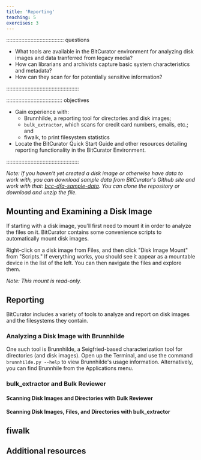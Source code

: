 ```yaml
---
title: 'Reporting'
teaching: 5
exercises: 3
---
```


:::::::::::::::::::::::::::::::::::::: questions 

- What tools are available in the BitCurator environment for analyzing disk images and data tranferred from legacy media?
- How can librarians and archivists capture basic system characteristics and metadata?
- How can they scan for for potentially sensitive information?

::::::::::::::::::::::::::::::::::::::::::::::::

::::::::::::::::::::::::::::::::::::: objectives

- Gain experience with:
  - Brunnhilde, a reporting tool for directories and disk images;
  - `bulk_extractor`, which scans for credit card numbers, emails, etc.; and
  - fiwalk, to print filesystem statistics
- Locate the BitCurator Quick Start Guide and other resources detailing reporting functionality in the BitCurator Environment.

::::::::::::::::::::::::::::::::::::::::::::::::

_Note: If you haven't yet created a disk image or otherwise have data to work with, you can download sample data from BitCurator's Github site and work with that: [bcc-dfa-sample-data](https://github.com/bitcurator/bcc-dfa-sample-data). You can clone the repository or download and unzip the file._

## Mounting and Examining a Disk Image

If starting with a disk image, you'll first need to mount it in order to analyze the files on it. BitCurator contains some convenience scripts to automatically mount disk images.

Right-click on a disk image from Files, and then click "Disk Image Mount" from "Scripts." If everything works, you should see it appear as a mountable device in the list of the left. You can then navigate the files and explore them.

_Note: This mount is read-only._

## Reporting

BitCurator includes a variety of tools to analyze and report on disk images and the filesystems they contain.

### Analyzing a Disk Image with Brunnhilde

One such tool is Brunnhilde, a Seigfried-based characterization tool for directories (and disk images). Open up the Terminal, and use the command `brunnhilde.py --help` to view Brunnhilde's usage information. Alternatively, you can find Brunnhile from the Applications menu.

### bulk_extractor and Bulk Reviewer

#### Scanning Disk Images and Directories with Bulk Reviewer

#### Scanning Disk Images, Files, and Directories with bulk_extractor

## fiwalk

## Additional resources
